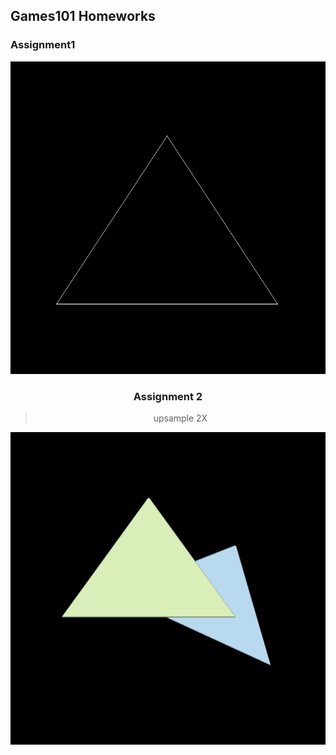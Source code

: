 ## Games101 Homeworks

### Assignment1

<div align="center">

<img src="./Assignment1/figure/image.png" alt="image" height="500" width="700"/>

### Assignment 2

> upsample 2X

<img src="./Assignment2/figure/image.png" alt="image" height="500" width="700"/>




